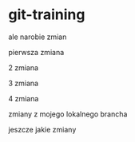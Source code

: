 # git-training

ale narobie zmian

pierwsza zmiana


2 zmiana

3 zmiana


4 zmiana

zmiany z mojego lokalnego brancha

jeszcze jakie zmiany 



